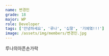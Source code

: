 ```yaml
---
name: 변경민
grade: 18
major: WP
role: Developer
tags: ['안녕하세요', '루나', '십팔', '기에옄!!!']
image: /assets/img/members/변경민.jpg
---
```

루나의아픈손가락 